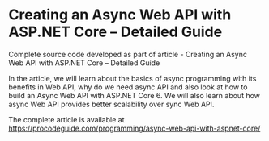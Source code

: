 # Creating an Async Web API with ASP.NET Core – Detailed Guide

Complete source code developed as part of article - Creating an Async Web API with ASP.NET Core – Detailed Guide

In the article, we will learn about the basics of async programming with its benefits in Web API, why do we need async API and also look at how to build an Async Web API with ASP.NET Core 6. We will also learn about how async Web API provides better scalability over sync Web API.

The complete article is available at https://procodeguide.com/programming/async-web-api-with-aspnet-core/
